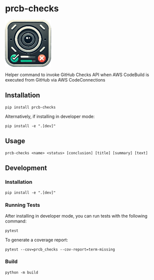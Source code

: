 # prcb-checks
![icon](images/icon_small.png)

Helper command to invoke GitHub Checks API when AWS CodeBuild is executed from GitHub via AWS CodeConnections

## Installation

```
pip install prcb-checks
```

Alternatively, if installing in developer mode:

```
pip install -e ".[dev]"
```

## Usage

```
prcb-checks <name> <status> [conclusion] [title] [summary] [text]
```

## Development

### Installation

```
pip install -e ".[dev]"
```

### Running Tests

After installing in developer mode, you can run tests with the following command:

```
pytest
```

To generate a coverage report:

```
pytest --cov=prcb_checks --cov-report=term-missing
```

### Build

```
python -m build
```